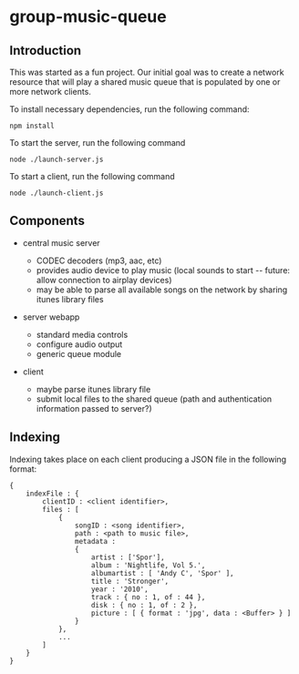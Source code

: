 group-music-queue
=================
Introduction
------------
This was started as a fun project.  Our initial goal was to create a network resource that will play a shared music queue 
that is populated by one or more network clients.

To install necessary dependencies, run the following command:
    
	npm install


To start the server, run the following command

    node ./launch-server.js

To start a client, run the following command

	node ./launch-client.js

Components
----------
 - central music server
 	- CODEC decoders (mp3, aac, etc)
 	- provides audio device to play music (local sounds to start -- future: allow connection to airplay devices)
 	- may be able to parse all available songs on the network by sharing itunes library files
 
 - server webapp
 	- standard media controls
 	- configure audio output
 	- generic queue module
 
 - client 
 	- maybe parse itunes library file
 	- submit local files to the shared queue (path and authentication information passed to server?)   

Indexing
--------
Indexing takes place on each client producing a JSON file in the following format:

	{
		indexFile : {
			clientID : <client identifier>,
			files : [
				{
					songID : <song identifier>,
					path : <path to music file>,
					metadata : 
					{
						artist : ['Spor'],
						album : 'Nightlife, Vol 5.',
						albumartist : [ 'Andy C', 'Spor' ],
						title : 'Stronger',
						year : '2010',
						track : { no : 1, of : 44 },
						disk : { no : 1, of : 2 },
						picture : [ { format : 'jpg', data : <Buffer> } ]
					}
				},
				...
			]
		}
	}